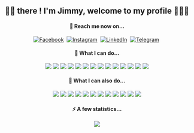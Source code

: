 <h2 align="center">👋🏼 there ! I'm Jimmy, welcome to my profile 👨🏽‍💻</h2>
<h4 align="center">🚀 Reach me now on... </h4>
<p align="center">
<a href="https://www.facebook.com/jimmycabuy" target="_blank"><img src="https://img.shields.io/badge/Facebook-1877F2?style=flat&logo=facebook&logoColor=white" alt="Facebook"></a>&nbsp;
<a href="https://instagram.com/jimmycabuy" target="_blank"><img src="https://img.shields.io/badge/Instagram-%23E4405F.svg?&style=flat&logo=instagram&logoColor=white" alt="Instagram""></a>&nbsp;
<a href="https://www.linkedin.com/in/jimmycabuy/" target="_blank" rel='noreferrer'><img src="https://img.shields.io/badge/LinkedIn-%230077B5.svg?&style=flat&logo=linkedin&logoColor=white" alt="LinkedIn"></a>&nbsp;
<a href="https://t.me/jimmycabuy" target="_blank"><img src="https://img.shields.io/badge/Telegram-2CA5E0?style=flat&logo=telegram&logoColor=white" alt="Telegram"></a>&nbsp;
</p>

<h4 align="center">🧠 What I can do... </h4>
<p align="center">
  
<img src="https://img.shields.io/badge/HTML5-E34F26?style=flat&logo=html5&logoColor=white"> 
<img src="https://img.shields.io/badge/CSS3-1572B6?style=flat&logo=css3&logoColor=white">
<img src="https://img.shields.io/badge/JavaScript-%23F7DF1C?style=flat&logo=javascript&logoColor=white">
<img src="https://img.shields.io/badge/SASS-hotpink.svg?style=flat&logo=SASS&logoColor=white">
<img src="https://img.shields.io/badge/Express.js-404D59?style=flat&logo=express&&logoColor=white">
<img src="https://img.shields.io/badge/React-20232A?style=flat&logo=react&logoColor=white">
<img src="https://img.shields.io/badge/React_Native-20232A?style=flat&logo=react&logoColor=white">
<img src="https://img.shields.io/badge/Node.js-43853D?style=flat&logo=node.js&logoColor=white">
<img src="https://img.shields.io/badge/Svelte-%23f1413d.svg?style=flat&logo=svelte&logoColor=white">
<img src="https://img.shields.io/badge/Tailwindcss-%2338BDF8.svg?style=flat&logo=tailwind-css&logoColor=white">
<img src="https://img.shields.io/badge/Bootstrap-563D7C?style=flat&logo=bootstrap&logoColor=white">
<img src="https://img.shields.io/badge/jQuery-0769AD?style=flat&logo=jquery&logoColor=white">
<img src="https://img.shields.io/badge/Expo-1C1E24?style=flat&logo=expo&logoColor=#D04A37">
<img src="https://img.shields.io/badge/Redux-%23593d88.svg?style=flat&logo=redux&logoColor=white"> 
  
</p>
<h4 align="center">🎯 What I can also do... </h4>

<p align="center">

<img src="https://img.shields.io/badge/MongoDB-339933?style=flat&logo=Mongodb&logoColor=white">
<img src="https://img.shields.io/badge/Vercel-%23000000.svg?style=flat&logo=vercel&logoColor=white">
<img src="https://img.shields.io/badge/Heroku-%23430098.svg?style=flat&logo=heroku&logoColor=white">
<img src="https://img.shields.io/badge/Netlify-%23000000.svg?style=flat&logo=netlify&logoColor=white">
<img src="https://img.shields.io/badge/Socket.io-black?style=flat&logo=socket.io&badgeColor=010101">
<img src="https://img.shields.io/badge/Postman-FF6C37?style=flat&logo=postman&logoColor=white">
<img src="https://img.shields.io/badge/Visual%20Studio%20Code-0078d7.svg?style=flat&logo=visual-studio-code&logoColor=white"> 
<img src="https://img.shields.io/badge/Git-%23F05033.svg?style=flat&logo=git&logoColor=white">   
<img src="https://img.shields.io/badge/Photoshop-%2331A8FF.svg?style=flat&logo=adobe%20photoshop&logoColor=001e36 "> 
<img src="https://img.shields.io/badge/Adobe%20XD-470137?style=flat&logo=Adobe%20XD&logoColor=#FF61F6">
<img src="https://img.shields.io/badge/Lightroom-31A8FF.svg?style=flat&logo=Adobe%20Lightroom&logoColor=001e36">
<img src="https://img.shields.io/badge/Figma-%23F24E1E.svg?style=flat&logo=figma&logoColor=white">
</p>
  
<h4 align="center">⚡️ A few statistics... </h4>

<p align="center">
  <img src="https://github-readme-stats-git-masterrstaa-rickstaa.vercel.app/api/top-langs?username=jimmycabuy&&hide_title=true&layout=compact">
</p>
